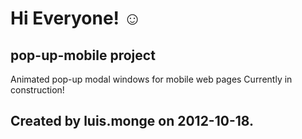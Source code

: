 # Hi Everyone! ☺

## pop-up-mobile project

Animated pop-up modal windows for mobile web pages
Currently in construction!

##  Created by luis.monge on 2012-10-18.